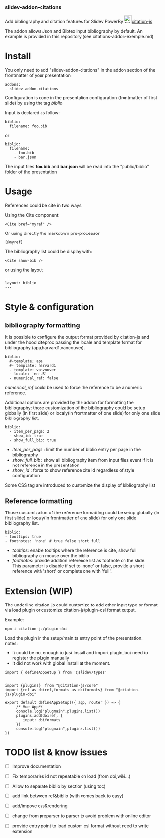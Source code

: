 ### slidev-addon-citations   

Add bibliography and citation features for Slidev
PowerBy <img alt="Citation.js" src="https://citation.js.org/favicon.png"  width="25" height="25" />[citation-js](https://citation.js.org)


The addon allows Json and Bibtex input bibliography by default.
An example is provided in this repository (see citations-addon-exemple.md)

# Install   
You only need to add "slidev-addon-citations" in the addon section of the frontmatter of your presentation

```
addons:
- slidev-addon-citations
```

Configuration is done in the presentation configuration (frontmatter of first slide) by using the tag *biblio*

Input is declared as follow:   
```
biblio:
  filename: foo.bib
```
or 
```
biblio:
  filename:
    - foo.bib
    - bar.json
```
The input files **foo.bib** and **bar.json** will be read into the "public/biblio" folder of the presentation

# Usage   
References could be cite in two ways.

Using the Cite component:
```
<Cite bref="myref" />
```
Or using directly the markdown pre-processor 
```
[@myref]
```

The bibliography list could be display with:
```
<Cite show-bib />
```
or using the layout
```
---
layout: biblio
---
```


# Style & configuration   
## bibliography formatting
It is possible to configure the output format provided by citation-js and under the hood citeproc
passing the locale and template format for bibliography (apa,harvard1,vancouver).

```
biblio:
  #-template; apa
  #- template: harvard1
  - template: vanvouver
  - locale: 'en-US' 
  - numerical_ref: false
```
*numerical_ref* could be used to force the reference to be a numeric reference.

Additional options are provided by the addon for formatting the bibliography:
those customization of the bibliography could be setup globally (in first slide) or localy(in frontmatter of one slide) for only one slide bibliography list.

```
biblio:
  - item_per_page: 2
  - show_id: true
  - show_full_bib: true
```
- *item_per_page* : limit the number of biblio entry per page in the bibliography   
- *show_full_bib* : show all bibliography item from input files event if it is not reference in the presentation   
- *show_id* : force to show reference cite id regardless of style configuration

Some CSS tag are introduced to customize the display of bibliography list


## Reference formatting

Those customization of the reference formatting could be setup globally (in first slide) or localy(in frontmatter of one slide) for only one slide bibliography list.
```
biblio:
- tooltips: true
- footnotes: 'none' # true false short full
```
- *tooltips*: enable tooltips where the reference is cite, show full bibliography on mouse over the biblio
- *footnotes*: provide addition reference list as footnote on the slide.   
This parameter is disable if set to 'none' or false, provide a short reference with 'short' or complete one with 'full'.

# Extension (WIP)   
The underline citation-js could customize to add other input type or format via load plugin or customize citation-js/plugin-csl format output.

Example:  
```
npm i citation-js/plugin-doi
```
Load the plugin in the setup/main.ts entry point of the presentation.   
notes:    
- It could be not enough to just install and import plugin, but need to register the plugin manually
- It did not work with global install at the moment.
```
import { defineAppSetup } from '@slidev/types'


import {plugins}  from "@citation-js/core"
import {ref as doiref,formats as doiformats} from "@citation-js/plugin-doi"

export default defineAppSetup(({ app, router }) => {
     /* Vue App*/
     console.log("plugmain",plugins.list())
     plugins.add(doiref, {
        input: doiformats
     })
     console.log("plugmain",plugins.list())
})
```

# TODO list & know issues
- [ ] Improve documentation
- [ ] Fix temporaries id not repeatable on load (from doi,wiki...)
- [ ] Allow to separate biblio by section (using toc)
- [ ] add link between ref&biblio (with comes back to easy)
- [ ] add/impove css&rendering
- [ ] change from preparser to parser to avoid problem with online editor
- [ ] provide entry point to load custom csl format without need to write extension


